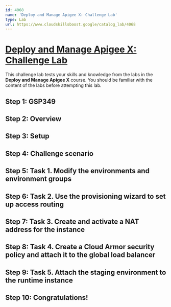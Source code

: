 ```yaml
---
id: 4068
name: 'Deploy and Manage Apigee X: Challenge Lab'
type: Lab
url: https://www.cloudskillsboost.google/catalog_lab/4068
---
```


# [Deploy and Manage Apigee X: Challenge Lab](https://www.cloudskillsboost.google/catalog_lab/4068)

This challenge lab tests your skills and knowledge from the labs in the <b>Deploy and Manage Apigee X</b> course.  You should be familiar with the content of the labs before attempting this lab.

## Step 1: GSP349

## Step 2: Overview

## Step 3: Setup

## Step 4: Challenge scenario

## Step 5: Task 1. Modify the environments and environment groups

## Step 6: Task 2. Use the provisioning wizard to set up access routing

## Step 7: Task 3. Create and activate a NAT address for the instance

## Step 8: Task 4. Create a Cloud Armor security policy and attach it to the global load balancer

## Step 9: Task 5. Attach the staging environment to the runtime instance

## Step 10: Congratulations!
